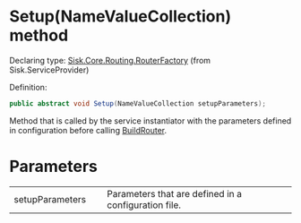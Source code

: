 <!--

Copyrights 2023 Sisk Framework - CypherPotato
Published under MIT license

!!! DO NOT EDIT THIS FILE !!!
This file was generated by a tool in the Sisk package. To edit the information in this documentation,
edit the XML documentation present in the Sisk source code.

-->


# Setup(NameValueCollection) method

Declaring type: [Sisk.Core.Routing.RouterFactory](/read?q=/contents/spec/Sisk.Core.Routing.RouterFactory.md) (from Sisk.ServiceProvider)


Definition:

```cs
public abstract void Setup(NameValueCollection setupParameters);
```

Method that is called by the service instantiator with the parameters defined in configuration before calling <a href="/read?q=/contents/spec/Sisk.Core.Routing.RouterFactory.md">BuildRouter</a>.


# Parameters

<table>
    <tbody>
<tr>
    <td width="33%">setupParameters</td>
    <td>Parameters that are defined in a configuration file.</td>
</tr>
    </tbody>
</table>
